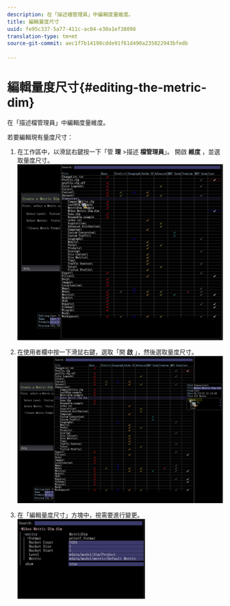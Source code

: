 ```yaml
---
description: 在「描述檔管理員」中編輯度量維度。
title: 編輯量度尺寸
uuid: fe95c337-5a77-411c-ac04-e30a1ef38098
translation-type: tm+mt
source-git-commit: aec1f7b14198cdde91f61d490a235022943bfedb

---
```



# 編輯量度尺寸{#editing-the-metric-dim}

在「描述檔管理員」中編輯度量維度。

若要編輯現有量度尺寸：

1. 在工作區中，以滑鼠右鍵按一下「管 **理** >描述 **檔管理員**」。 開啟 **維度** ，並選取量度尺寸。 ![](assets/6_4_workstation_metricdim_edit.png)

1. 在使用者欄中按一下滑鼠右鍵，選取「開 **啟** 」，然後選取量度尺寸。 ![](assets/6_4_workstation_metricdim_edit_profile.png)

1. 在「編輯量度尺寸」方塊中，視需要進行變更。 ![](assets/6_4_workstation_metricdim_edit_metricdim.png)

